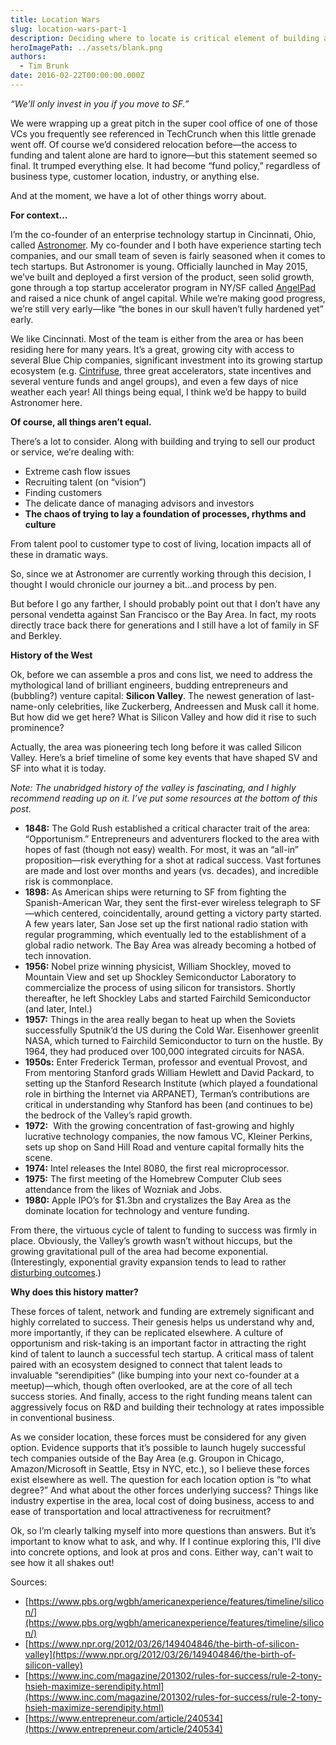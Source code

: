 ```yaml
---
title: Location Wars
slug: location-wars-part-1
description: Deciding where to locate is critical element of building a company and Silicon Valley has a great reputation for this rooted far back its history.
heroImagePath: ../assets/blank.png
authors:
  - Tim Brunk
date: 2016-02-22T00:00:00.000Z
---
```


_“We’ll only invest in you if you move to SF.”_

We were wrapping up a great pitch in the super cool office of one of those VCs you frequently see referenced in TechCrunch when this little grenade went off. Of course we’d considered relocation before—the access to funding and talent alone are hard to ignore—but this statement seemed so final. It trumped everything else. It had become “fund policy,” regardless of business type, customer location, industry, or anything else.&nbsp;

And at the moment, we have a lot of other things worry about.&nbsp;

**For context...**

I’m the co-founder of an enterprise technology startup in Cincinnati, Ohio, called [Astronomer](https://astronomer.io). My co-founder and I both have experience starting tech companies, and our small team of seven is fairly seasoned when it comes to tech startups. But Astronomer is young. Officially launched in May 2015, we’ve built and deployed a first version of the product, seen solid growth, gone through a top startup accelerator program in NY/SF called [AngelPad](https://www.angelpad.org) and raised a nice chunk of angel capital. While we’re making good progress, we’re still very early—like “the bones in our skull haven’t fully hardened yet” early.

We like Cincinnati. Most of the team is either from the area or has been residing here for many years. It’s a great, growing city with access to several Blue Chip companies, significant investment into its growing startup ecosystem (e.g. [Cintrifuse](https://www.cintrifuse.com/), three great accelerators, state incentives and several venture funds and angel groups), and even a few days of nice weather each year! All things being equal, I think we’d be happy to build Astronomer here.

**Of course, all things aren’t equal.**

There’s a lot to consider. Along with building and trying to sell our product or service, we’re dealing with:

- Extreme cash flow issues
- Recruiting talent (on “vision”)
- Finding customers
- The delicate dance of managing advisors and investors
- **The chaos of trying to lay a foundation of processes, rhythms and culture**

From talent pool to customer type to cost of living, location impacts all of these in dramatic ways.

So, since we at Astronomer are currently working through this decision, I thought I would chronicle our journey a bit…and process by pen.

But before I go any farther, I should probably point out that I don’t have any personal vendetta against San Francisco or the Bay Area. In fact, my roots directly trace back there for generations and I still have a lot of family in SF and Berkley.

**History of the West&nbsp;**

Ok, before we can assemble a pros and cons list, we need to address the mythological land of brilliant engineers, budding entrepreneurs and (bubbling?) venture capital: **Silicon Valley**. The newest generation of last-name-only celebrities, like Zuckerberg, Andreessen and Musk call it home. But how did we get here? What is Silicon Valley and how did it rise to such prominence?

Actually, the area was pioneering tech long before it was called Silicon Valley. Here’s a brief timeline of some key events that have shaped SV and SF into what it is today.

_Note: The unabridged history of the valley is fascinating, and I highly recommend reading up on it. I’ve put some resources at the bottom of this post._

- **1848:** The Gold Rush established a critical character trait of the area: “Opportunism.” Entrepreneurs and adventurers flocked to the area with hopes of fast (though not easy) wealth. For most, it was an “all-in” proposition—risk everything for a shot at radical success. Vast fortunes are made and lost over months and years (vs. decades), and incredible risk is commonplace.
- **1898:** As American ships were returning to SF from fighting the Spanish-American War, they sent the first-ever wireless telegraph to SF—which centered, coincidentally, around getting a victory party started. A few years later, San Jose set up the first national radio station with regular programming, which eventually led to the establishment of a global radio network. The Bay Area was already becoming a hotbed of tech innovation.
- **1956:** Nobel prize winning physicist, William Shockley, moved to Mountain View and set up Shockley Semiconductor Laboratory to commercialize the process of using silicon for transistors. Shortly thereafter, he left Shockley Labs and started Fairchild Semiconductor (and later, Intel.)
- **1957:** Things in the area really began to heat up when the Soviets successfully Sputnik’d the US during the Cold War. Eisenhower greenlit NASA, which turned to Fairchild Semiconductor to turn on the hustle. By 1964, they had produced over 100,000 integrated circuits for NASA.
- **1950s:** Enter Frederick Terman, professor and eventual Provost, and From mentoring Stanford grads William Hewlett and David Packard, to setting up the Stanford Research Institute (which played a foundational role in birthing the Internet via ARPANET), Terman’s contributions are critical in understanding why Stanford has been (and continues to be) the bedrock of the Valley’s rapid growth.
- **1972:** &nbsp;With the growing concentration of fast-growing and highly lucrative technology companies, the now famous VC, Kleiner Perkins, sets up shop on Sand Hill Road and venture capital formally hits the scene.
- **1974:** Intel releases the Intel 8080, the first real microprocessor.
- **1975:** The first meeting of the Homebrew Computer Club sees attendance from the likes of Wozniak and Jobs.
- **1980:** Apple IPO’s for $1.3bn and crystalizes the Bay Area as the dominate location for technology and venture funding.

From there, the virtuous cycle of talent to funding to success was firmly in place. Obviously, the Valley’s growth wasn’t without hiccups, but the growing gravitational pull of the area had become exponential. (Interestingly, exponential gravity expansion tends to lead to rather [disturbing outcomes](https://www.cnn.com/videos/us/2015/09/26/supermassive-blackhole-discovered-orig-bb.cnn/video/playlists/out-in-space/).)

**Why does this history matter?**

These forces of talent, network and funding are extremely significant and highly correlated to success. Their genesis helps us understand why and, more importantly, if they can be replicated elsewhere. A culture of opportunism and risk-taking is an important factor in attracting the right kind of talent to launch a successful tech startup. A critical mass of talent paired with an ecosystem designed to connect that talent leads to invaluable “serendipities” (like bumping into your next co-founder at a meetup)—which, though often overlooked, are at the core of all tech success stories. And finally, access to the right funding means talent can aggressively focus on R&D and building their technology at rates impossible in conventional business.

As we consider location, these forces must be considered for any given option. Evidence supports that it’s possible to launch hugely successful tech companies outside of the Bay Area (e.g. Groupon in Chicago, Amazon/Microsoft in Seattle, Etsy in NYC, etc.), so I believe these forces exist elsewhere as well. The question for each location option is “to what degree?” And what about the other forces underlying success? Things like industry expertise in the area, local cost of doing business, access to and ease of transportation and local attractiveness for recruitment?

Ok, so I’m clearly talking myself into more questions than answers. But it’s important to know what to ask, and why. If I continue exploring this, I'll&nbsp;dive into concrete options, and look at pros and cons. Either way, can't wait to see how it all shakes out!&nbsp; 

Sources:

- [https://www.pbs.org/wgbh/americanexperience/features/timeline/silicon/](https://www.pbs.org/wgbh/americanexperience/features/timeline/silicon/)
- [https://www.npr.org/2012/03/26/149404846/the-birth-of-silicon-valley](https://www.npr.org/2012/03/26/149404846/the-birth-of-silicon-valley)
- [https://www.inc.com/magazine/201302/rules-for-success/rule-2-tony-hsieh-maximize-serendipity.html](https://www.inc.com/magazine/201302/rules-for-success/rule-2-tony-hsieh-maximize-serendipity.html)
- [https://www.entrepreneur.com/article/240534](https://www.entrepreneur.com/article/240534)

&nbsp;

